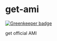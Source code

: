 # get-ami

[![Greenkeeper badge](https://badges.greenkeeper.io/so5/get-ami.svg)](https://greenkeeper.io/)

get official AMI
